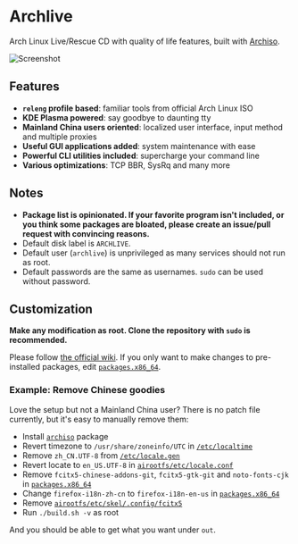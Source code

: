 # Archlive

Arch Linux Live/Rescue CD with quality of life features, built with [Archiso](https://wiki.archlinux.org/index.php/Archiso).

![Screenshot](https://user-images.githubusercontent.com/44045911/75601974-bcdb4800-5afb-11ea-83b4-0ebc5abee2d8.png)

## Features

- **`releng` profile based**: familiar tools from official Arch Linux ISO
- **KDE Plasma powered**: say goodbye to daunting tty
- **Mainland China users oriented**: localized user interface, input method and multiple proxies
- **Useful GUI applications added**: system maintenance with ease
- **Powerful CLI utilities included**: supercharge your command line
- **Various optimizations**: TCP BBR, SysRq and many more

## Notes

- **Package list is opinionated. If your favorite program isn't included, or you think some packages are bloated, please create an issue/pull request with convincing reasons.**
- Default disk label is `ARCHLIVE`.
- Default user (`archlive`) is unprivileged as many services should not run as root.
- Default passwords are the same as usernames. `sudo` can be used without password.

## Customization

**Make any modification as root. Clone the repository with `sudo` is recommended.**

Please follow [the official wiki](https://wiki.archlinux.org/index.php/Archiso). If you only want to make changes to pre-installed packages, edit [`packages.x86_64`](packages.x86_64).

### Example: Remove Chinese goodies

Love the setup but not a Mainland China user? There is no patch file currently, but it's easy to manually remove them:

- Install [`archiso`](https://www.archlinux.org/packages/extra/any/archiso/) package
- Revert timezone to `/usr/share/zoneinfo/UTC` in [`/etc/localtime`](airootfs/root/customize_airootfs.sh#L9)
- Remove `zh_CN.UTF-8` from [`/etc/locale.gen`](airootfs/root/customize_airootfs.sh#L6)
- Revert locate to `en_US.UTF-8` in [`airootfs/etc/locale.conf`](airootfs/etc/locale.conf)
- Remove `fcitx5-chinese-addons-git`, `fcitx5-gtk-git` and `noto-fonts-cjk` in [`packages.x86_64`](packages.x86_64)
- Change `firefox-i18n-zh-cn` to `firefox-i18n-en-us` in [`packages.x86_64`](packages.x86_64)
- Remove [`airootfs/etc/skel/.config/fcitx5`](airootfs/etc/skel/.config/fcitx5)
- Run `./build.sh -v` as root

And you should be able to get what you want under `out`.
